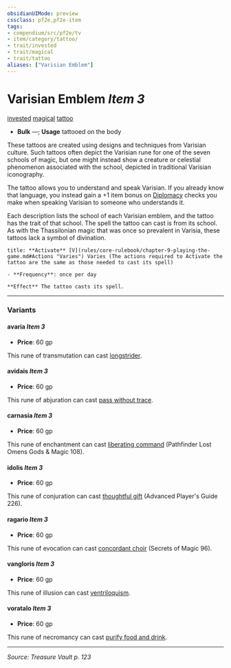 ```yaml
---
obsidianUIMode: preview
cssclass: pf2e,pf2e-item
tags:
- compendium/src/pf2e/tv
- item/category/tattoo/
- trait/invested
- trait/magical
- trait/tattoo
aliases: ["Varisian Emblem"]
---
```

# Varisian Emblem *Item 3*  
[invested](invested.md "Invested Item Trait")  [magical](magical.md "Magical Item Trait")  [tattoo](tattoo-lowg.md "Tattoo Item Trait")  

- **Bulk** —; **Usage** tattooed on the body

These tattoos are created using designs and techniques from Varisian culture. Such tattoos often depict the Varisian rune for one of the seven schools of magic, but one might instead show a creature or celestial phenomenon associated with the school, depicted in traditional Varisian iconography.

The tattoo allows you to understand and speak Varisian. If you already know that language, you instead gain a +1 item bonus on [Diplomacy](skills.md#Diplomacy) checks you make when speaking Varisian to someone who understands it.

Each description lists the school of each Varisian emblem, and the tattoo has the trait of that school. The spell the tattoo can cast is from its school. As with the Thassilonian magic that was once so prevalent in Varisia, these tattoos lack a symbol of divination.

```ad-embed-ability
title: **Activate** [V](rules/core-rulebook/chapter-9-playing-the-game.md#Actions "Varies") Varies (The actions required to Activate the tattoo are the same as those needed to cast its spell)

- **Frequency**: once per day

**Effect** The tattoo casts its spell.
```

---

### Variants

#### avaria *Item 3*

- **Price**: 60 gp

This rune of transmutation can cast [longstrider](longstrider.md).

#### avidais *Item 3*

- **Price**: 60 gp

This rune of abjuration can cast [pass without trace](pass-without-trace.md).

#### carnasia *Item 3*

- **Price**: 60 gp

This rune of enchantment can cast [liberating command](liberating-command-logm.md) (Pathfinder Lost Omens Gods & Magic 108).

#### idolis *Item 3*

- **Price**: 60 gp

This rune of conjuration can cast [thoughtful gift](thoughtful-gift-apg.md) (Advanced Player's Guide 226).

#### ragario *Item 3*

- **Price**: 60 gp

This rune of evocation can cast [concordant choir](concordant-choir-som.md) (Secrets of Magic 96).

#### vangloris *Item 3*

- **Price**: 60 gp

This rune of illusion can cast [ventriloquism](ventriloquism.md).

#### voratalo *Item 3*

- **Price**: 60 gp

This rune of necromancy can cast [purify food and drink](purify-food-and-drink.md).

---
*Source: Treasure Vault p. 123*